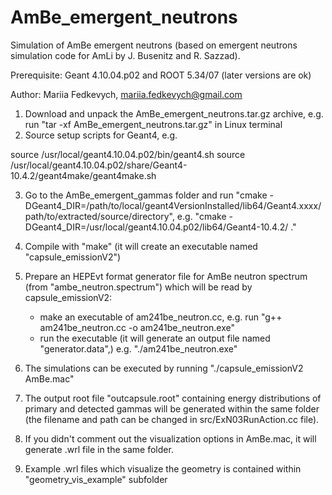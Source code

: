 # AmBe_emergent_neutrons

Simulation of AmBe emergent neutrons (based on emergent neutrons simulation code for AmLi by J. Busenitz and R. Sazzad). 

Prerequisite: Geant 4.10.04.p02 and ROOT 5.34/07 (later versions are ok)

Author: Mariia Fedkevych, mariia.fedkevych@gmail.com

1. Download and unpack the AmBe_emergent_neutrons.tar.gz archive, e.g. run "tar -xf AmBe_emergent_neutrons.tar.gz" in Linux terminal
2. Source setup scripts for Geant4, e.g.

source /usr/local/geant4.10.04.p02/bin/geant4.sh
source /usr/local/geant4.10.04.p02/share/Geant4-10.4.2/geant4make/geant4make.sh

3. Go to the AmBe_emergent_gammas folder and run "cmake -DGeant4_DIR=/path/to/local/geant4VersionInstalled/lib64/Geant4.xxxx/ path/to/extracted/source/directory", e.g.
"cmake -DGeant4_DIR=/usr/local/geant4.10.04.p02/lib64/Geant4-10.4.2/ ."

4. Compile with "make" (it will create an executable named "capsule_emissionV2")
5. Prepare an HEPEvt format generator file for AmBe neutron spectrum (from "ambe_neutron.spectrum") which will be read by capsule_emissionV2: 
    - make an executable of am241be_neutron.cc, e.g. run "g++ am241be_neutron.cc -o am241be_neutron.exe" 
    - run the executable (it will generate an output file named "generator.data",) e.g. "./am241be_neutron.exe"
6. The simulations can be executed by running "./capsule_emissionV2 AmBe.mac"
7. The output root file "outcapsule.root" containing energy distributions of primary and detected gammas will be generated within the same folder (the filename and path can be changed in src/ExN03RunAction.cc file). 
8. If you didn't comment out the visualization options in AmBe.mac, it will generate .wrl file in the same folder. 
9. Example .wrl files which visualize the geometry is contained within "geometry_vis_example" subfolder
